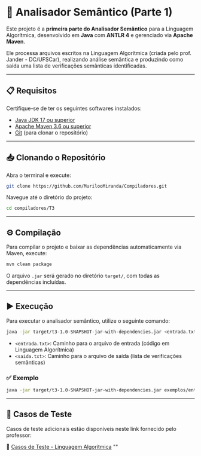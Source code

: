 # 🧠 Analisador Semântico (Parte 1)

Este projeto é a **primeira parte do Analisador Semântico** para a Linguagem Algorítmica, desenvolvido em **Java** com **ANTLR 4** e gerenciado via **Apache Maven**.

Ele processa arquivos escritos na Linguagem Algorítmica (criada pelo prof. Jander - DC/UFSCar), realizando análise semântica e produzindo como saída uma lista de verificações semânticas identificadas.

---

## 📋 Requisitos

Certifique-se de ter os seguintes softwares instalados:

* [Java JDK 17 ou superior](https://jdk.java.net/)
* [Apache Maven 3.6 ou superior](https://maven.apache.org/)
* [Git](https://git-scm.com/) (para clonar o repositório)

---

## 📥 Clonando o Repositório

Abra o terminal e execute:

```bash
git clone https://github.com/MurilooMiranda/Compiladores.git
```

Navegue até o diretório do projeto:

```bash
cd compiladores/T3
```

---

## ⚙️ Compilação

Para compilar o projeto e baixar as dependências automaticamente via Maven, execute:

```bash
mvn clean package
```

O arquivo `.jar` será gerado no diretório `target/`, com todas as dependências incluídas.

---

## ▶️ Execução

Para executar o analisador semântico, utilize o seguinte comando:

```bash
java -jar target/t3-1.0-SNAPSHOT-jar-with-dependencies.jar <entrada.txt> <saida.txt>
```

* `<entrada.txt>`: Caminho para o arquivo de entrada (código em Linguagem Algorítmica)
* `<saida.txt>`: Caminho para o arquivo de saída (lista de verificações semânticas)

### ✅ Exemplo

```bash
java -jar target/t3-1.0-SNAPSHOT-jar-with-dependencies.jar exemplos/entrada.txt exemplos/saida.txt
```

---

## 🧪 Casos de Teste

Casos de teste adicionais estão disponíveis neste link fornecido pelo professor:

📁 [Casos de Teste - Linguagem Algorítmica](https://drive.google.com/file/d/1Q2J-eIzQ199C4dzpZikBTZvXfYw5YIXv/view?usp=sharing)
""
